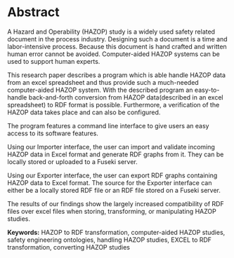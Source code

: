 # Abstract

A Hazard and Operability (HAZOP) study is a widely used safety related document in the process industry.
Designing such a document is a time and labor-intensive process. Because this document is hand crafted and written  
human error cannot be avoided. Computer-aided HAZOP systems can be used to support human experts.

This research paper describes a program which is able handle HAZOP data from an excel spreadsheet and thus 
provide such a much-needed computer-aided HAZOP system. With the described program an easy-to-handle back-and-forth 
conversion from HAZOP data(described in an excel spreadsheet) to RDF format is possible. Furthermore, a verification 
of the HAZOP data takes place and can also be configured. 

The program features a command line interface to give users an easy access to its software features.

Using our Importer interface, the user can import and validate incoming HAZOP data in 
Excel format and generate RDF graphs from it. They can be locally stored or uploaded to a Fuseki server.

Using our Exporter interface, the user can export RDF graphs containing HAZOP data to 
Excel format. The source for the Exporter interface can either be a locally stored RDF file or an RDF file 
stored on a Fuseki server.

The results of our findings show the largely increased compatibility of RDF files over excel files when storing, 
transforming, or manipulating HAZOP studies.


**Keywords:**  HAZOP to RDF transformation, computer-aided  HAZOP  studies,  safety  engineering  ontologies, 
handling HAZOP studies, EXCEL to RDF transformation, converting HAZOP studies